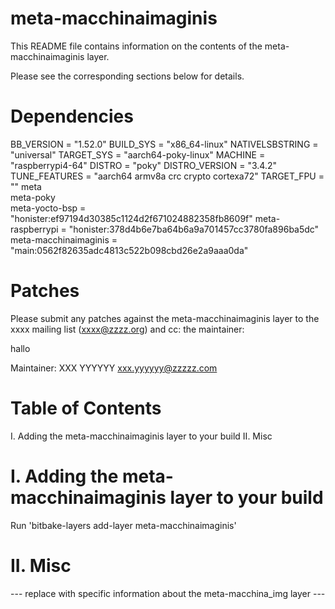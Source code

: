 # meta-macchinaimaginis
This README file contains information on the contents of the meta-macchinaimaginis layer.

Please see the corresponding sections below for details.



Dependencies
============

BB_VERSION           = "1.52.0"
BUILD_SYS            = "x86_64-linux"
NATIVELSBSTRING      = "universal"
TARGET_SYS           = "aarch64-poky-linux"
MACHINE              = "raspberrypi4-64"
DISTRO               = "poky"
DISTRO_VERSION       = "3.4.2"
TUNE_FEATURES        = "aarch64 armv8a crc crypto cortexa72"
TARGET_FPU           = ""
meta                 
meta-poky            
meta-yocto-bsp       = "honister:ef97194d30385c1124d2f671024882358fb8609f"
meta-raspberrypi     = "honister:378d4b6e7ba64b6a9a701457cc3780fa896ba5dc"
meta-macchinaimaginis = "main:0562f82635adc4813c522b098cbd26e2a9aaa0da"

Patches
=======

Please submit any patches against the meta-macchinaimaginis layer to the xxxx mailing list (xxxx@zzzz.org)
and cc: the maintainer:

hallo

Maintainer: XXX YYYYYY <xxx.yyyyyy@zzzzz.com>

Table of Contents
=================

  I. Adding the meta-macchinaimaginis layer to your build
 II. Misc


I. Adding the meta-macchinaimaginis layer to your build
=================================================

Run 'bitbake-layers add-layer meta-macchinaimaginis'

II. Misc
========

--- replace with specific information about the meta-macchina_img layer ---
